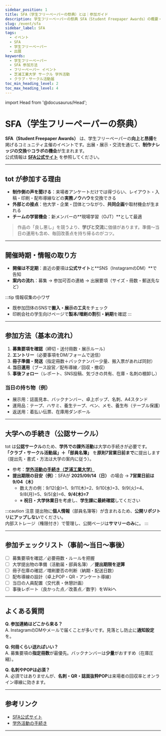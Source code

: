 ```yaml
---
sidebar_position: 1
title: SFA（学生フリーペーパーの祭典）とは｜参加ガイド
description: 学生フリーペーパーの祭典 SFA（Student Freepaper Awards）の概要・参加メリット・応募方法・当日の持ち物、そして芝浦工業大学の学外活動手続き（提出期限の数え方）までを実務目線でまとめました。
slug: /event/sfa
sidebar_label: SFA
tags:
  - イベント
  - SFA
  - 学生フリーペーパー
  - 出展
keywords:
  - 学生フリーペーパー
  - SFA 参加方法
  - フリーペーパー イベント
  - 芝浦工業大学 サークル 学外活動
  - クラブ・サークル活動届
toc_min_heading_level: 2
toc_max_heading_level: 4
---
```


import Head from '@docusaurus/Head';

<Head>
  <link rel="canonical" href="https://tot-book.vercel.app/docs/event/sfa" />
  <script type="application/ld+json">
    {JSON.stringify({
      "@context":"https://schema.org",
      "@type":"FAQPage",
      "mainEntity":[
        {
          "@type":"Question",
          "name":"SFA（Student Freepaper Awards）とは？",
          "acceptedAnswer":{"@type":"Answer","text":"学生フリーペーパー文化の活性化を目的に設立された学生団体が主催する祭典。出展や交流イベントを通じて、制作スキルやネットワークを高められます。"}
        },
        {
          "@type":"Question",
          "name":"totがSFAに参加する理由は？",
          "acceptedAnswer":{"@type":"Answer","text":"来場者の声だけでなく、制作側同士でナレッジを交換できるため。記事企画・編集・印刷など実務ヒントが得られ、コラボのきっかけにもなります。"}
        },
        {
          "@type":"Question",
          "name":"いつ開催される？",
          "acceptedAnswer":{"@type":"Answer","text":"不定期開催。主に主催の公式サイトやSNS（Instagram DM）で募集・案内が届きます。日程は都度告知を確認してください。"}
        },
        {
          "@type":"Question",
          "name":"参加方法は？",
          "acceptedAnswer":{"@type":"Answer","text":"主催からの募集要項に沿ってエントリー。必要情報の送付と、指定冊子の郵送（または持込）で完了します。"}
        },
        {
          "@type":"Question",
          "name":"学外活動の大学手続きは必要？",
          "acceptedAnswer":{"@type":"Answer","text":"totは公認サークルのため、学外での課外活動時は「クラブ・サークル活動届」と「部員名簿」を大学へ提出（原則7営業日前まで）。締切は学生課へ必ず事前確認してください。"}
        }
      ]
    })}
  </script>
</Head>

# SFA（学生フリーペーパーの祭典）

**SFA（Student Freepaper Awards）** は、学生フリーペーパーの**向上と昂揚**を掲げるコミュニティ主催のイベントです。出展・展示・交流を通じて、**制作ナレッジの交換**や**コラボの機会**が生まれます。  
公式情報は **[SFA公式サイト](https://sfa-awards.com/)** を参照してください。

---

## tot が参加する理由

- **制作側の声を聞ける**：来場者アンケートだけでは得づらい、レイアウト・入稿・印刷・配布導線などの**実務ノウハウ**を交換できる  
- **外部との接点**：他大学・企業・団体とつながり、**共同企画**や取材機会が生まれる  
- **チームの学習機会**：新メンバーの**現場学習（OJT）**として最適

> 作品の「良し悪し」を競うより、**学びと交流**に価値があります。準備〜当日の運用も含め、毎回改善点を持ち帰るのがコツ。

---

## 開催時期・情報の取り方

- **開催は不定期**：直近の要項は**公式サイト**と**SNS（InstagramのDM）**で告知  
- **案内の流れ**：募集 → 参加可否の連絡 → 出展要項（サイズ・冊数・郵送先など）

:::tip 情報収集の小ワザ
- 既参加団体のSNSで**搬入・展示の工夫**をチェック  
- 印刷会社の学生向けページで**製本/増刷の割引・納期**を確認
:::

---

## 参加方法（基本の流れ）

1. **募集要項を確認**（締切・送付冊数・展示ルール）  
2. **エントリー**（必要事項をDM/フォームで送信）  
3. **冊子準備・発送**（指定冊数＋バックナンバー少量、搬入票があれば同封）  
4. **当日運用**（ブース設営／配布導線／回収・撤収）  
5. **事後フォロー**（レポート、SNS投稿、気づきの共有、在庫・名刺の棚卸し）

### 当日の持ち物（例）
- 展示用：誌面見本、バックナンバー、卓上ポップ、名刺、A4スタンド  
- 運用品：テープ、ハサミ、養生テープ、ペン、メモ、養生布（テーブル保護）  
- 返送用：着払い伝票、在庫用ダンボール

---

## 大学への手続き（公認サークル）

tot は**公認サークル**のため、**学外での課外活動**は大学の手続きが必要です。  
**「クラブ・サークル活動届」＋「部員名簿」** を**原則7営業日前まで**に提出します（提出先・書式・方法は大学の案内に従う）。

- 参考：**[学外活動の手続き（芝浦工業大学）](https://www.shibaura-it.ac.jp/campus_life/guide/document.html)**  
- **提出期限の目安（例）**：SFAが **2025/09/14（日）** の場合 → **7営業日前は 9/04（木）**  
  - 数え方の例：9/12(金)=1、9/11(木)=2、9/10(水)=3、9/9(火)=4、9/8(月)=5、9/5(金)=6、**9/4(木)=7**  
  - ※ **祝日・大学休業日**を考慮し、**学生課に最終確認**してください

:::caution 注意
提出物に**個人情報**（部員名簿等）が含まれるため、**公開リポジトリにアップしない**でください。  
内部ストレージ（権限付き）で管理し、公開ページは**サマリーのみ**に。
:::

---

## 参加チェックリスト（事前〜当日〜事後）

- [ ] 募集要項を確認／必要冊数・ルールを把握  
- [ ] 大学提出物の準備（活動届・部員名簿）／**提出期限を逆算**  
- [ ] 冊子在庫の確認／増刷要否の判断（納期・配送日数）  
- [ ] 配布導線の設計（卓上POP・QR・アンケート導線）  
- [ ] 当日の人員配置（交代表・休憩計画）  
- [ ] 事後レポート（良かった点／改善点／数字）をWikiへ

---

## よくある質問

**Q. 参加連絡はどこから来る？**  
A. InstagramのDMやメールで届くことが多いです。見落とし防止に**通知設定**を。

**Q. 何冊くらい送ればいい？**  
A. 募集要項の**指定冊数**が最優先。バックナンバーは**少量**がおすすめ（在庫圧縮）。

**Q. 名刺やPOPは必須？**  
A. 必須ではありませんが、**名刺・QR・誌面抜粋POP**は来場者の回収率とオンライン導線に効きます。

---

## 参考リンク

- [SFA公式サイト](https://sfa-awards.com/)  
- [学外活動の手続き](https://www.shibaura-it.ac.jp/campus_life/guide/document.html)

---
